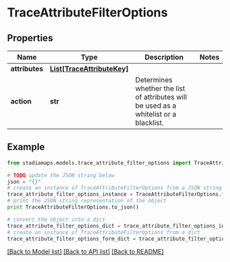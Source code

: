 # TraceAttributeFilterOptions


## Properties
Name | Type | Description | Notes
------------ | ------------- | ------------- | -------------
**attributes** | [**List[TraceAttributeKey]**](TraceAttributeKey.md) |  | 
**action** | **str** | Determines whether the list of attributes will be used as a whitelist or a blacklist. | 

## Example

```python
from stadiamaps.models.trace_attribute_filter_options import TraceAttributeFilterOptions

# TODO update the JSON string below
json = "{}"
# create an instance of TraceAttributeFilterOptions from a JSON string
trace_attribute_filter_options_instance = TraceAttributeFilterOptions.from_json(json)
# print the JSON string representation of the object
print TraceAttributeFilterOptions.to_json()

# convert the object into a dict
trace_attribute_filter_options_dict = trace_attribute_filter_options_instance.to_dict()
# create an instance of TraceAttributeFilterOptions from a dict
trace_attribute_filter_options_form_dict = trace_attribute_filter_options.from_dict(trace_attribute_filter_options_dict)
```
[[Back to Model list]](../README.md#documentation-for-models) [[Back to API list]](../README.md#documentation-for-api-endpoints) [[Back to README]](../README.md)


